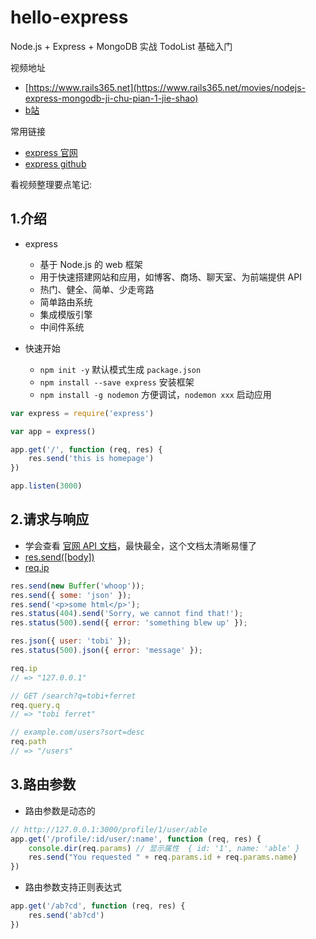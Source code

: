 # hello-express

Node.js + Express + MongoDB 实战 TodoList 基础入门

视频地址

- [https://www.rails365.net](https://www.rails365.net/movies/nodejs-express-mongodb-ji-chu-pian-1-jie-shao)
- [b站](https://www.bilibili.com/video/av20196752?t=62)

常用链接

- [express 官网](http://expressjs.com/)
- [express github](https://github.com/expressjs/express)

看视频整理要点笔记:

## 1.介绍

- express
    - 基于 Node.js 的 web 框架
    - 用于快速搭建网站和应用，如博客、商场、聊天室、为前端提供 API
    - 热门、健全、简单、少走弯路
    - 简单路由系统
    - 集成模版引擎
    - 中间件系统

- 快速开始
    - `npm init -y` 默认模式生成 `package.json`
    - `npm install --save express` 安装框架
    - `npm install -g nodemon` 方便调试，`nodemon xxx` 启动应用


```js
var express = require('express')

var app = express()

app.get('/', function (req, res) {
    res.send('this is homepage')
})

app.listen(3000)
```

## 2.请求与响应

- 学会查看 [官网 API 文档](http://expressjs.com/en/4x/api.html)，最快最全，这个文档太清晰易懂了
- [res.send([body])](http://expressjs.com/en/4x/api.html#res.send)
- [req.ip](http://expressjs.com/en/4x/api.html#req.ip)

```js
res.send(new Buffer('whoop'));
res.send({ some: 'json' });
res.send('<p>some html</p>');
res.status(404).send('Sorry, we cannot find that!');
res.status(500).send({ error: 'something blew up' });

res.json({ user: 'tobi' });
res.status(500).json({ error: 'message' });

req.ip
// => "127.0.0.1"

// GET /search?q=tobi+ferret
req.query.q
// => "tobi ferret"

// example.com/users?sort=desc
req.path
// => "/users"
```

## 3.路由参数

- 路由参数是动态的

```js
// http://127.0.0.1:3000/profile/1/user/able
app.get('/profile/:id/user/:name', function (req, res) {
    console.dir(req.params) // 显示属性  { id: '1', name: 'able' }
    res.send("You requested " + req.params.id + req.params.name)
})
```

- 路由参数支持正则表达式

```js
app.get('/ab?cd', function (req, res) {
    res.send('ab?cd')
})
```


